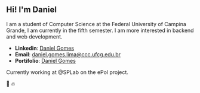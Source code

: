 <h2> Hi! I'm Daniel </h2>
<p> I am a student of Computer Science at the Federal University of Campina Grande, I am currently in the fifth semester. I am more interested in backend and web development. </p>

- **Linkedin**: [Daniel Gomes](https://www.linkedin.com/in/daniel-gomes-3a5ba2206/)
- **Email**: daniel.gomes.lima@ccc.ufcg.edu.br
- **Portifolio**: [Daniel Gomes](https://danielgomes.herokuapp.com/)

<p> Currently working at @SPLab on the ePol project. </p>
<p> 🚀 🔥 </p>
